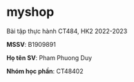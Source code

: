 # myshop

Bài tập thực hành CT484, HK2 2022-2023

**MSSV**: B1909891

**Họ tên SV**: Pham Phuong Duy

**Nhóm học phần**: CT48402